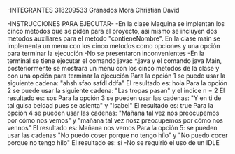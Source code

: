 -INTEGRANTES
318209533 Granados Mora Christian David

-INSTRUCCIONES PARA EJECUTAR-
-En la clase Maquina se implentan los cinco metodos que se piden para el proyecto, asi mismo se incluyen dos metodos auxiliares para el metodo "contieneNombre". En la clase main se implementa un menu con los cinco metodos como opciones y una opción para terminar la ejecución
-No se presentaron inconvenientes
-En la terminal se tiene ejecutar el comando javac *.java y el comando java Main, posteriormente se mostrara un menu con los cinco metodos de la clase y con una opción para terminar la ejecución
Para la opción 1 se puede usar la siguiente cadena: "ahsh sfao safdl ddfa"
El resultado es: hola
Para la opción 2 se puede usar la siguiente cadena: "Las tropas pasan" y el indice n = 2
El resultado es: sos
Para la opción 3 se pueden usar las cadenas: "Y en ti de tal guisa beldad pues se asienta" y "Isabel"
El resultado es: true
Para la opción 4 se pueden usar las cadenas: "Mañana tal vez nos preocupemos por cómo nos vemos" y "mañana tal vez nosz preocupemos por cómo nos vennos"
El resultado es: Mañana nos vemos
Para la opción 5: se pueden usar las cadenas "No puedo coser porque no tengo hílo" y "No puedo cocer porque no tengo hilo"
El resultado es: sí
-No se requirió el uso de un IDLE